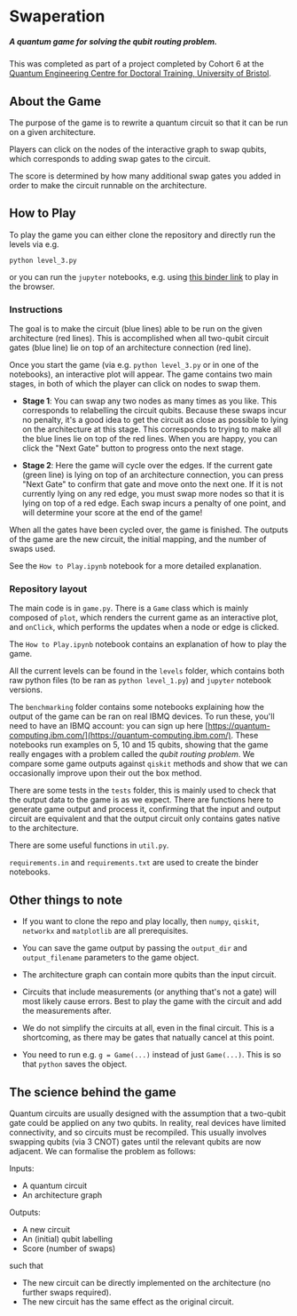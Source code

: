 # Swaperation

##### A quantum game for solving the qubit routing problem.

This was completed as part of a project completed by Cohort 6 at the [Quantum Engineering Centre for Doctoral Training, University of Bristol](http://www.bristol.ac.uk/quantum-engineering/).

## About the Game

The purpose of the game is to rewrite a quantum circuit so that it can be run on a given architecture.

Players can click on the nodes of the interactive graph to swap qubits, which corresponds to adding swap gates to the circuit.

The score is determined by how many additional swap gates you added in order to make the circuit runnable on the architecture.


## How to Play

To play the game you can either clone the repository and directly run the levels via e.g.

```
python level_3.py
```

or you can run the `jupyter` notebooks, e.g. using [this binder link](https://mybinder.org/v2/gh/qecdt-cohort6/swaperation/master) to play in the browser.


### Instructions

The goal is to make the circuit (blue lines) able to be run on the given architecture (red lines). 
This is accomplished when all two-qubit circuit gates (blue line) lie on top of an architecture connection (red line). 

Once you start the game (via e.g. `python level_3.py` or in one of the notebooks), an interactive plot will appear. 
The game contains two main stages, in both of which the player can click on nodes to swap them.

* **Stage 1**: You can swap any two nodes as many times as you like. This corresponds to relabelling the circuit qubits.
 Because these swaps incur no penalty, it's a good idea to get the circuit as close as possible to lying on the architecture at this stage.
 This corresponds to trying to make all the blue lines lie on top of the red lines. When you are happy, you can click the "Next Gate" button to progress onto the next stage.

 * **Stage 2**: Here the game will cycle over the edges. If the current gate (green line) is lying on top of an architecture connection,
 you can press "Next Gate" to confirm that gate and move onto the next one. If it is not currently lying on any red edge, you must swap more nodes so that it is lying on top of a red edge.
 Each swap incurs a penalty of one point, and will determine your score at the end of the game!

 When all the gates have been cycled over, the game is finished. The outputs of the game are the new circuit, the initial mapping, and the number of swaps used. 

See the `How to Play.ipynb` notebook for a more detailed explanation.

### Repository layout

The main code is in `game.py`.  There is a `Game` class which
is mainly composed of `plot`, which renders the current game as an interactive plot, and `onClick`,
which performs the updates when a node or edge is clicked.

The `How to Play.ipynb` notebook contains an explanation of how to play the game.

All the current levels can be found in the `levels` folder, which contains both raw python files (to be ran as `python level_1.py`)
and `jupyter` notebook versions.

The `benchmarking` folder contains some notebooks explaining how the output of the game can be ran on real IBMQ devices. To run these, you'll need to have an IBMQ account: you can sign up here
[https://quantum-computing.ibm.com/](https://quantum-computing.ibm.com/). These notebooks run examples on 5, 10 and 15 qubits, showing that the game really engages with a problem called the _qubit routing problem_. We compare
some game outputs against `qiskit` methods and show that we can occasionally improve upon their out the box method.

There are some tests in the `tests` folder, this is mainly used to check that the output data to the game is as we expect.
There are functions here to generate game output and process it, confirming that the input and output circuit are equivalent and that
the output circuit only contains gates native to the architecture.

There are some useful functions in `util.py`.

`requirements.in` and `requirements.txt` are used to create the binder notebooks. 

## Other things to note

* If you want to clone the repo and play locally, then `numpy`, `qiskit`, `networkx` and `matplotlib` are all prerequisites.

* You can save the game output by passing the `output_dir` and `output_filename` parameters to the game object.

* The architecture graph can contain more qubits than the input circuit.

* Circuits that include measurements (or anything that's not a gate) will most likely cause errors. Best to play the game with the circuit and add the measurements after.

* We do not simplify the circuits at all, even in the final circuit. This is a shortcoming, as there may be gates that natually cancel at this point.

* You need to run e.g. `g = Game(...)` instead of just `Game(...)`. This is so that `python` saves the object. 


## The science behind the game

Quantum circuits are usually designed with the assumption that a two-qubit gate could be applied on any two qubits.
In reality, real devices have limited connectivity, and so circuits must be recompiled. This usually involves swapping qubits
(via 3 CNOT) gates until the relevant qubits are now adjacent. We can formalise the problem as follows: 

Inputs:

* A quantum circuit
* An architecture graph

Outputs:

* A new circuit
* An (initial) qubit labelling
* Score (number of swaps)

such that

* The new circuit can be directly implemented on the architecture (no further swaps required).
* The new circuit has the same effect as the original circuit.

